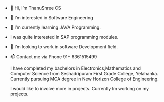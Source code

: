 - 👋 Hi, I’m ThanuShree CS
- 👀 I’m interested in Software Engineering
- 🌱 I’m currently learning JAVA Programming.
- I was quite interested in SAP programming modules.
- 💞️ I’m looking to work in software Development field.
- 📫 Contact me via Phone 91+ 6361515499

  I have completed my bachelors in Electronics,Mathematics and Computer Science from Seshadripuram First Grade College, Yelahanka.
  Currently pursuing MCA degree in New Horizon College of Engineering.

  I would like to involve more in projects.
  Currently Im working on my projects.

